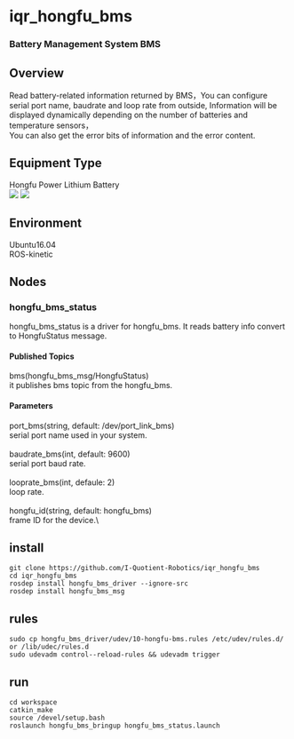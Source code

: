# iqr_hongfu_bms
### Battery Management System BMS
## Overview
Read battery-related information returned by BMS，You can configure serial port name, baudrate and loop rate from outside,
Information will be displayed dynamically depending on the number of batteries and temperature sensors，\
You can also get the error bits of information and the error content.
## Equipment Type
Hongfu Power Lithium Battery\
![](https://github.com/I-Quotient-Robotics/iqr_hongfu_bms/blob/master/type_pic/144283718.jpg)
![](https://github.com/I-Quotient-Robotics/iqr_hongfu_bms/blob/master/type_pic/60348685.jpg)

## Environment
Ubuntu16.04\
ROS-kinetic
## Nodes
### hongfu_bms_status
hongfu_bms_status is a driver for hongfu_bms. It reads battery info convert to HongfuStatus message.
#### Published Topics
bms(hongfu_bms_msg/HongfuStatus)\
it publishes bms topic from the hongfu_bms.
#### Parameters
port_bms(string, default: /dev/port_link_bms)\
serial port name used in your system.\
\
baudrate_bms(int, default: 9600)\
serial port baud rate.\
\
looprate_bms(int, defaule: 2)\
loop rate.\
\
hongfu_id(string, default: hongfu_bms)\
frame ID for the device.\
## install
```
git clone https://github.com/I-Quotient-Robotics/iqr_hongfu_bms
cd iqr_hongfu_bms
rosdep install hongfu_bms_driver --ignore-src
rosdep install hongfu_bms_msg
```
## rules
```
sudo cp hongfu_bms_driver/udev/10-hongfu-bms.rules /etc/udev/rules.d/ or /lib/udec/rules.d
sudo udevadm control--reload-rules && udevadm trigger
```
## run
```
cd workspace
catkin_make
source /devel/setup.bash
roslaunch hongfu_bms_bringup hongfu_bms_status.launch
```


